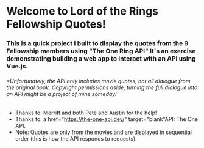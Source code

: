 # Welcome to Lord of the Rings Fellowship Quotes!

### This is a quick project I built to display the quotes from the 9 Fellowship members using "The One Ring API" It's  an exercise demonstrating building a web app to interact with an API using Vue.js. 

###### *Unfortunately, the API only includes movie quotes, not all dialogue from the original book. Copyright permissions aside, turning the full dialogue into an API might be a project of mine someday!

<!-- *JRRT Logo Copyright and Trademarked by a "https://en.wikipedia.org/wiki/Tolkien_Estate" target="blank" Tolkien Estatea href="//en.wikipedia.org/wiki/File:JRRT_logo.svg" title="Fair use of copyrighted material in the context of J. R. R. Tolkien" target="blank"Image: By Source, Fair use, a href="https://en.wikipedia.org/w/index.php?curid=9251026" target="blank"Link. Used without permission. -->
- Thanks to: Merritt and both Pete and Austin for the help!
- Thanks to: a href="https://the-one-api.dev/" target="blank"API: The One API.
- Note: Quotes are only from the movies and are displayed in sequential order (this is how the API responds to requests).
